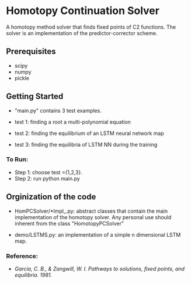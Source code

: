 # Homotopy Continuation Solver

A homotopy method solver that finds fixed points of C2 functions. The solver is an implementation of the predictor-corrector scheme.

## Prerequisites

* scipy
* numpy
* pickle

## Getting Started

* "main.py" contains 3 test examples. 

* test 1: finding a root a multi-polynomial equation
* test 2: finding the equilibrium of an LSTM neural network map
* test 3: finding the equilibria of LSTM NN during the training
### To Run:

* Step 1: choose test ={1,2,3}.
* Step 2: run python main.py

## Orginization of the code

* HomPCSolver/*Impl_.py: abstract classes that contain the main implementation of the homotopy solver. Any personal use should inherent from the class "HomotopyPCSolver"

* demo/LSTMS.py: an implementation of a simple n dimensional LSTM map.

### Reference:
* *Garcia, C. B., & Zangwill, W. I. Pathways to solutions, fixed points, and equilibria. 1981.*